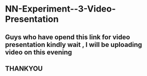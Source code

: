 # NN-Experiment--3-Video-Presentation

## **Guys who have opend this link for video presentation kindly wait , I will be uploading video on this evening**

## THANKYOU
